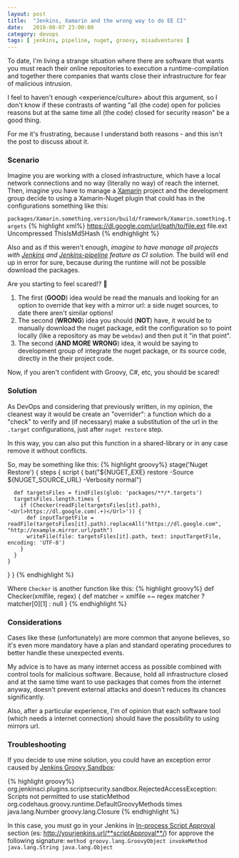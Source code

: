 ```yaml
---
layout: post
title:  "Jenkins, Xamarin and the wrong way to do EE CI"
date:   2018-08-07 23:00:00
category: devops
tags: [ jenkins, pipeline, nuget, groovy, misadventures ]
---
```


To date, I'm living a strange situation where there are software that wants you must reach their online repositories to execution a runtime-compilation and together there companies that wants close their infrastructure for fear of malicious intrusion.

I feel to haven't enough <experience/culture> about this argument, so I don't know if these contrasts of wanting "all (the code) open for policies reasons but at the same time all (the code) closed for security reason" be a good thing.

For me it's frustrating, because I understand both reasons - and this isn't the post to discuss about it.

### Scenario

Imagine you are working with a closed infrastructure, which have a local network connections and no way (literally no way) of reach the internet.
Then, imagine you have to manage a [Xamarin][xamarin] project and the development group decide to using a Xamarin-Nuget plugin that could has in the configurations something like this:

`packages/Xamarin.something.version/build/framework/Xamarin.something.targets`
{% highlight xml%}
<ItemGroup>
    <XamarinOtherComponent Include="$(_xxxx_componentfile)">
        <!-- OH, look here -->
        <Url>https://dl.google.com/url/path/to/file.ext</Url>
        <!-- OH, look here -->
        <ToFile>file.ext</ToFile>
        <Kind>Uncompressed</Kind>
        <Md5>ThisIsMd5Hash</Md5>
    </XamarinOtherComponent>
</ItemGroup>
{% endhighlight %}

Also and as if this weren't enough, *imagine to have manage all projects with [Jenkins][jenkins] and [Jenkins-pipeline][groovy-pipeline] feature as CI solution.*
The build will end up in error for sure, because during the runtime will not be possible download the packages.

Are you starting to feel scared!? 👻

 1. The first (**GOOD**) idea would be read the manuals and looking for an option to override that key with a mirror url: a side nuget sources, to date there aren't similar options!
 2. The second (**WRONG**) idea you should (**NOT**) have, it would be to manually download the nuget package, edit the configuration so to point locally (like a repository as may be `webdav`) and then put it "in that point".
 3. The second (**AND MORE WRONG**) idea, it would be saying to development group of integrate the nuget package, or its source code, directly in the their project code.

Now, if you aren't confident with Groovy, C#, etc, you should be scared!

### Solution

As DevOps and considering that previously written,
in my opinion, the cleanest way it would be create an "overrider": a function which do a "check" to verify and (if necessary) make a substitution of the url in the `.target` configurations, just after `nuget restore` step.

In this way, you can also put this function in a shared-library or in any case remove it without conflicts.

So, may be something like this:
{% highlight groovy%}
stage('Nuget Restore') {
  steps {
    script {
      bat("${NUGET_EXE} restore -Source ${NUGET_SOURCE_URL} -Verbosity normal")

      def targetsFiles = findFiles(glob: 'packages/**/*.targets')
      targetsFiles.length.times {
        if (Checker(readFile(targetsFiles[it].path), '<Url>https://dl.google.com(.+)</Url>')) {
          def inputTargetFile = readFile(targetsFiles[it].path).replaceAll("https://dl.google.com", "http://example.mirror.url/path")
          writeFile(file: targetsFiles[it].path, text: inputTargetFile, encoding: 'UTF-8')
        }
      }
    }
  }
}
{% endhighlight %}

Where `Checker` is another function like this:
{% highlight groovy%}
def Checker(xmlfile, regex) {
    def matcher = xmlfile =~ regex
    matcher ? matcher[0][1] : null
}
{% endhighlight %}

### Considerations

Cases like these (unfortunately) are more common that anyone believes, so it's even more mandatory have a plan and standard operating procedures to better handle these unexpected events.

My advice is to have as many internet access as possible combined with control tools for malicious software.
Because, hold all infrastructure closed and at the same time want to use packages that comes from the internet anyway, doesn't prevent external attacks and doesn't reduces its chances significantly.

Also, after a particular experience, I'm of opinion that each software tool (which needs a internet connection) should have the possibility to using mirrors url.

### Troubleshooting

If you decide to use mine solution, you could have an exception error caused by [Jenkins Groovy Sandbox][Script+Security+Plugin]:

{% highlight groovy%}
org.jenkinsci.plugins.scriptsecurity.sandbox.RejectedAccessException: Scripts not permitted to use staticMethod org.codehaus.groovy.runtime.DefaultGroovyMethods times java.lang.Number groovy.lang.Closure
{% endhighlight %}

In this case, you must go in your Jenkins in [In-process Script Approval][In-process_Script_Approval] section (es: http://yourjenkins.url/**scriptApproval**/) for approve the following signature:
`method groovy.lang.GroovyObject invokeMethod java.lang.String java.lang.Object`


[jenkins]: https://jenkins.io/
[groovy-pipeline]: https://jenkins.io/doc/book/pipeline/
[xamarin]: https://visualstudio.microsoft.com/xamarin/
[Script+Security+Plugin]: https://wiki.jenkins.io/display/JENKINS/Script+Security+Plugin
[In-process_Script_Approval]: https://jenkins.io/doc/book/managing/script-approval
